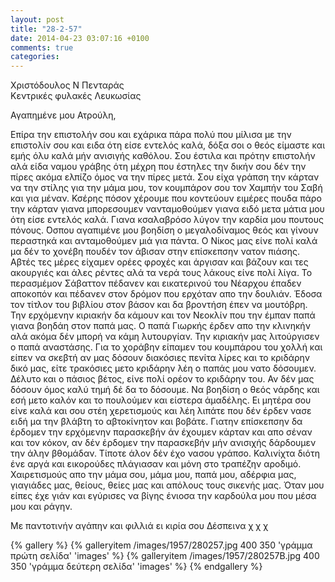 ```yaml
---
layout: post
title: "28-2-57"
date: 2014-04-23 03:07:16 +0100
comments: true
categories: 
---
```


Χριστόδουλος Ν Πενταράς<br/>
Κεντρικές φυλακές Λευκωσίας

Αγαπημένε μου Ατρούλη,

Επίρα την επιστολήν σου και εχάρικα πάρα πολύ που μίλισα με την επιστολίν σου και ειδα ότη είσε εντελός καλά, δόξα σοι ο θεός είμαστε και εμής όλυ καλά μήν ανισιγής καθόλου. Σου έστιλα και πρότην επιστολήν αλά είδα ναμου γράβης ότη μέχρη που έστηλες την δικήν σου δέν την πίρες ακόμα ελπίζο όμος να την πίρες μετά. Σου είχα γράπση την κάρταν να την στίλης για την μάμα μου, τον κουμπάρον σου τον Χαμπήν του Σαβή και για μέναν. Κσέρης πόσον χέρουμε που κοντεύουν ειμέρες πουδα πάρο την κάρταν γιανα μπορεσουμεν νανταμοθούμεν γιανα ειδό μετα μάτια μου ότη είσε εντελός καλά. Γιανα κσαλαβρόσο λύγον την καρδία μου πουτους πόνους.  ́Οσπου αγαπιμένε μου βοηδίση ο μεγαλοδίναμος θεός και γίνουν περαστηκά και ανταμοθούμεν μιά για πάντα.
Ο Νίκος μας είνε πολί καλά μα δέν το χονέβη πουδέν τον άβισαν στην επίσκεπσην νατον πιάσης. Αβτές τες μέρες είχαμεν ορέες φροχές και άργισαν και βάζουν και τες ακουργιές και άλες ρέντες αλά τα νερά τους λάκους είνε πολί λίγα.
To περασμέμον Σάβαττον πέδανεν και εικατερινού του Νέαρχου έπαδεν αποκοπόν και πέδανεν στον δρόμον που ερχόταν απο την δουλιάν. Έδοσα τον τίτλον του βιβλίου στον βάσον και δα βροντήση έπεν να μουτόβρη.
Την ερχόμενην κιριακήν δα κάμουν και τον Νεοκλίν που την έμπαν παπά γιανα βοηδάη στον παπά μας. Ο παπά Γιωρκής έρδεν απο την κλινηκήν αλά ακόμα δέν μπορή να κάμη λυτουργίαν. Την κιριακήν μας λιτούργισεν ο παπά αναστάσης. Για το χοράβην είπαμεν του κουμπάρου του χολλή και είπεν να σκεβτή αν μας δόσουν διακόσιες πενίτα λίρες και το κριδάρην δικό μας, είτε τρακόσιες μετο κριδάρην λέη ο παπάς μου νατο δόσουμεν. Δέλυτο και ο πάσιος βέτος, είνε πολί ορέον το κριδάρην του. Αν δέν μας δόσουν όμος καλύ τημή δέ δα το δόσουμε. Να βοηδίση ο θεός νάρδης και εσή μετο καλόν και το πουλούμεν και είστερα άμαδέλης. Ει μητέρα σου είνε καλά και σου στέη χερετισμούς και λέη λιπάτε που δέν έρδεν νασε ειδή μα την βλάβτη το αβτοκίνητον και βοβάτε. Γιατην επίσκεπσην δα έρδομεν την ερχόμενην παρασκεβήν άν έχουμεν κάρταν και απο σέναν και τον κόκον, αν δέν έρδομεν την παρασκεβήν μήν ανισιχής δάρδουμεν την άλην βθομάδαν. Τίποτε άλον δέν έχο νασου γράπσο. Καλινίχτα διότη ένε αργά και εικορούδες πλάγιασαν και μόνη στο τραπέζην αροδιμό. Χαιρετισμούς απο την μάμα σου, μάμα μου, παπά μου, αδέρφια μας, γιαγιάδες μας, θείους, θείες μας και απόλους τους σικενής μας.
Όταν μου είπες έχε γιάν και εγύρισες να βίγης ένιοσα την καρδούλα μου που μέσα μου και ράγην.

Με παντοτινήν αγάπην και φιλλιά ει κιρία σου Δέσπεινα χ χ χ

{% gallery %}
  {% galleryitem /images/1957/280257.jpg 400 350 'γράμμα πρώτη σελίδα' 'images' %}
  {% galleryitem /images/1957/280257B.jpg 400 350 'γράμμα δεύτερη σελίδα' 'images' %}
{% endgallery %}
